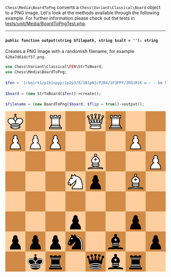 `Chess\Media\BoardToPng` converts a `Chess\Variant\Classical\Board` object to a PNG image. Let's look at the methods available through the following example. For further information please check out the tests in [tests/unit/Media/BoardToPngTest.php](https://github.com/chesslablab/php-chess/blob/master/tests/unit/Media/BoardToPngTest.php).

---

#### `public function output(string $filepath, string $salt = ''): string`

Creates a PNG image with a randomish filename, for example `620a7d61dcf57.png`.

```php
use Chess\Variant\Classical\FEN\StrToBoard;
use Chess\Media\BoardToPng;

$fen = '1rbq1rk1/p1b1nppp/1p2p3/8/1B1pN3/P2B4/1P3PPP/2RQ1R1K w - - bm Nf6+';

$board = (new StrToBoard($fen))->create();

$filename = (new BoardToPng($board, $flip = true))->output();
```

![Figure 1](https://raw.githubusercontent.com/chesslablab/php-chess/master/tests/data/img/01_kaufman_flip.png)
